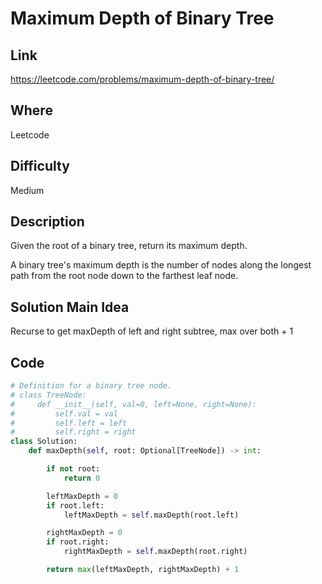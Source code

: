 # Maximum Depth of Binary Tree

## Link

https://leetcode.com/problems/maximum-depth-of-binary-tree/

## Where

Leetcode

## Difficulty

Medium

## Description

Given the root of a binary tree, return its maximum depth.

A binary tree's maximum depth is the number of nodes along the longest path from the root node down to the farthest leaf node.

## Solution Main Idea

Recurse to get maxDepth of left and right subtree, max over both + 1


## Code

```python
# Definition for a binary tree node.
# class TreeNode:
#     def __init__(self, val=0, left=None, right=None):
#         self.val = val
#         self.left = left
#         self.right = right
class Solution:
    def maxDepth(self, root: Optional[TreeNode]) -> int:

        if not root:
            return 0

        leftMaxDepth = 0
        if root.left:
            leftMaxDepth = self.maxDepth(root.left)

        rightMaxDepth = 0
        if root.right:
            rightMaxDepth = self.maxDepth(root.right)

        return max(leftMaxDepth, rightMaxDepth) + 1

```
